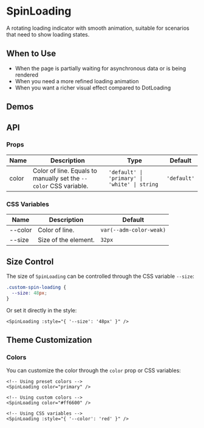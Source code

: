 # SpinLoading

A rotating loading indicator with smooth animation, suitable for scenarios that need to show loading states.

## When to Use

- When the page is partially waiting for asynchronous data or is being rendered
- When you need a more refined loading animation
- When you want a richer visual effect compared to DotLoading

## Demos

<CodeDemo title="Basic Usage" src="./spin-loading/demos/demo1.vue" />

## API

### Props

| Name | Description | Type | Default |
| --- | --- | --- | --- |
| color | Color of line. Equals to manually set the `--color` CSS variable. | `'default' \| 'primary' \| 'white' \| string` | `'default'` |

### CSS Variables

| Name | Description | Default |
| --- | --- | --- |
| --color | Color of line. | `var(--adm-color-weak)` |
| --size | Size of the element. | `32px` |

## Size Control

The size of `SpinLoading` can be controlled through the CSS variable `--size`:

```css
.custom-spin-loading {
  --size: 48px;
}
```

Or set it directly in the style:

```vue
<SpinLoading :style="{ '--size': '48px' }" />
```

## Theme Customization

### Colors

You can customize the color through the `color` prop or CSS variables:

```vue
<!-- Using preset colors -->
<SpinLoading color="primary" />

<!-- Using custom colors -->
<SpinLoading color="#ff6600" />

<!-- Using CSS variables -->
<SpinLoading :style="{ '--color': 'red' }" />
```